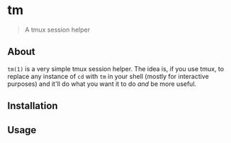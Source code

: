 # tm

> A tmux session helper

## About

`tm(1)` is a very simple tmux session helper. The idea is, if you use tmux, to
replace any instance of `cd` with `tm` in your shell (mostly for interactive
purposes) and it'll do what you want it to do _and_ be more useful.

## Installation

## Usage


